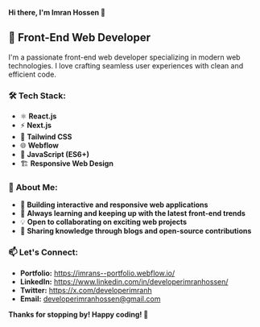**Hi there, I'm Imran Hossen 👋**

## 🚀 **Front-End Web Developer**

I'm a passionate front-end web developer specializing in modern web technologies. I love crafting seamless user experiences with clean and efficient code.

### 🛠 **Tech Stack:**

- ⚛️ **React.js**
- ⚡ **Next.js**
- 🎨 **Tailwind CSS**
- 🌐 **Webflow**
- 📜 **JavaScript (ES6+)**
- 🏗️ **Responsive Web Design**

### 📌 **About Me:**

- 🔨 **Building interactive and responsive web applications**
- 🚀 **Always learning and keeping up with the latest front-end trends**
- 💡 **Open to collaborating on exciting web projects**
- 📝 **Sharing knowledge through blogs and open-source contributions**

### 📫 **Let's Connect:**

- **Portfolio:** https://imrans--portfolio.webflow.io/
- **LinkedIn:** https://www.linkedin.com/in/developerimranhossen/
- **Twitter:** https://x.com/developerimranh
- **Email:** developerimranhossen@gmail.com

**Thanks for stopping by! Happy coding! 🚀**
